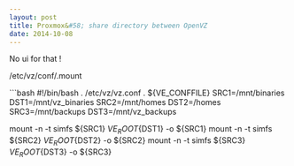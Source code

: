 ```yaml
---
layout: post
title: Proxmox&#58; share directory between OpenVZ
date: 2014-10-08
---
```


No ui for that !

<p class="code-title">/etc/vz/conf/<CTID>.mount</p>
```bash
#!/bin/bash
. /etc/vz/vz.conf
. ${VE_CONFFILE}
SRC1=/mnt/binaries
DST1=/mnt/vz_binaries
SRC2=/mnt/homes
DST2=/homes
SRC3=/mnt/backups
DST3=/mnt/vz_backups
 
mount -n -t simfs ${SRC1} ${VE_ROOT}${DST1} -o ${SRC1}
mount -n -t simfs ${SRC2} ${VE_ROOT}${DST2} -o ${SRC2}
mount -n -t simfs ${SRC3} ${VE_ROOT}${DST3} -o ${SRC3}
```
